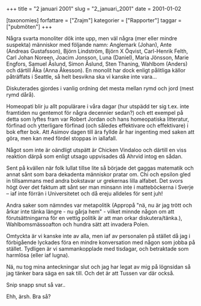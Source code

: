+++
title = "2 januari 2001"
slug = "2_januari_2001"
date = 2001-01-02

[taxonomies]
forfattare = ["Zrajm"]
kategorier = ["Rapporter"]
taggar = ["pubmöten"]
+++

Några svarta monoliter dök inte upp, men väl några (mer eller mindre suspekta) människor med följande namn: Anglemark (Johan), Ante (Andreas Gustafsson), Björn Lindström, Björn X Öqvist, Carl-Henrik Felth, Carl Johan Noreen, Joacim Jonsson, Luna (Daniel), Maria Jönsson, Marie Engfors, Samuel Åslund, Simon Åslund, Sten Thaning, Wahlbom (Anders) och därtill Åka (Anna Åkesson). En monolit har dock enligt pålitliga källor påträffats i Seattle, så helt besvikna ska vi kanske inte vara...

<!-- more -->

Diskuterades gjordes i vanlig ordning det mesta mellan rymd och jord (mest rymd dårå).

Homeopati blir ju allt populärare i våra dagar (hur utspädd ter sig t.ex. inte framtiden nu gentemot för några decennier sedan?) och ett exempel på detta som lyftes fram var Robert Jordan och hans homeopatiska litteratur, förfinad och ytterligare förfinad (och således effektivare och effektivare) i bok efter bok. Att Asimov dagen till ära fyllde år har ingenting med saken att göra, men kan med fördel stoppas in i­alla­fall.

Något som inte är oändligt utspätt är Chicken Vindaloo och därtill en viss reaktion därpå som enligt utsago uppvisades då Ahrvid intog en sådan.

Sent på kvällen när folk lullat tillse lite så började det gaggas matematik och annat sånt som bara dekadenta människor pratar om. Chi och epsilon gled in tillsammans med andra bokstavar ur grekernas lilla alfabet. Det svors högt över det faktum att sånt ser man minsann inte i matteböckerna i Sverje – iaf inte förrän i Universitetet och då ereju alldeles för sent juh!

Andra saker som nämndes var metapolitik (Appropå "nä, nu är jag trött och årkar inte tänka längre - nu gårja hem" - vilket minnde någon om att förutsättningarna för en vettig politik är att man orkar diskutera/tänka.), Wahlbomsmässoafton och hundra sätt att invadera Polen.

Omtyckta är vi kanske inte av alla, men iaf av personalen på stället då jag i förbigående lyckades föra en mindre konversation med någon som jobba på stället. Tydligen är vi sammankopplade med tisdagar, och betraktade som harmlösa (eller iaf lugna).

Nä, nu tog mina anteckningar slut och jag har legat av mig på lögnsidan så jag tänker bara säga en sak till. Och det är att Tussen var där också.

Snip snapp snut så var..

Ehh, ärsh. Bra så?
